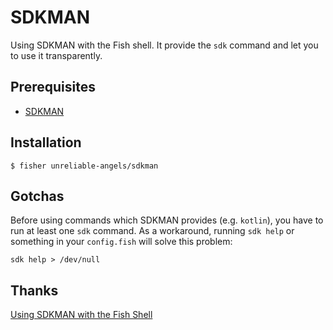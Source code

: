 # SDKMAN

Using SDKMAN with the Fish shell. It provide the `sdk` command and let you to use it transparently.

## Prerequisites

- [SDKMAN](http://sdkman.io)

## Installation

```
$ fisher unreliable-angels/sdkman
```

## Gotchas

Before using commands which SDKMAN provides (e.g. `kotlin`), you have to run at least one `sdk` command.
As a workaround, running `sdk help` or something in your `config.fish` will solve this problem:

```fish
sdk help > /dev/null
```

## Thanks

[Using SDKMAN with the Fish Shell](http://tedwise.com/2016/02/26/using-sdkman-with-the-fish-shell)
